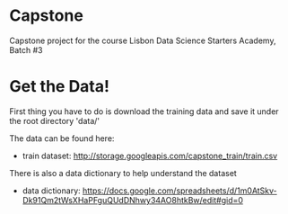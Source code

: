 # Capstone
 Capstone project for the course Lisbon Data Science Starters Academy, Batch \#3

# Get the Data!
First thing you have to do is download the training data and save it under the root directory 'data/'

The data can be found here:
 - train dataset: http://storage.googleapis.com/capstone_train/train.csv

There is also a data dictionary to help understand the dataset

 - data dictionary: https://docs.google.com/spreadsheets/d/1m0AtSkv-Dk91Qm2tWsXHaPFguQUdDNhwy34AO8htkBw/edit#gid=0
